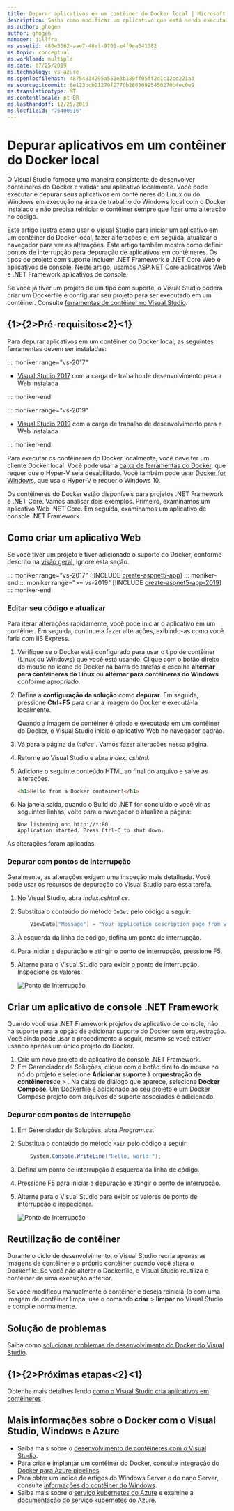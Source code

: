 ```yaml
---
title: Depurar aplicativos em um contêiner do Docker local | Microsoft Docs
description: Saiba como modificar um aplicativo que está sendo executado em um contêiner do Docker local, atualize o contêiner por meio de editar e atualizar e, em seguida, defina pontos de interrupção de depuração.
ms.author: ghogen
author: ghogen
manager: jillfra
ms.assetid: 480e3062-aae7-48ef-9701-e4f9ea041382
ms.topic: conceptual
ms.workload: multiple
ms.date: 07/25/2019
ms.technology: vs-azure
ms.openlocfilehash: 48754834295a552e3b189ff05ff2d1c12cd221a3
ms.sourcegitcommit: 8e123bcb21279f2770b28696995450270b4ec0e9
ms.translationtype: MT
ms.contentlocale: pt-BR
ms.lasthandoff: 12/25/2019
ms.locfileid: "75400916"
---
```

# <a name="debug-apps-in-a-local-docker-container"></a>Depurar aplicativos em um contêiner do Docker local

O Visual Studio fornece uma maneira consistente de desenvolver contêineres do Docker e validar seu aplicativo localmente. Você pode executar e depurar seus aplicativos em contêineres do Linux ou do Windows em execução na área de trabalho do Windows local com o Docker instalado e não precisa reiniciar o contêiner sempre que fizer uma alteração no código.

Este artigo ilustra como usar o Visual Studio para iniciar um aplicativo em um contêiner do Docker local, fazer alterações e, em seguida, atualizar o navegador para ver as alterações. Este artigo também mostra como definir pontos de interrupção para depuração de aplicativos em contêineres. Os tipos de projeto com suporte incluem .NET Framework e .NET Core Web e aplicativos de console. Neste artigo, usamos ASP.NET Core aplicativos Web e .NET Framework aplicativos de console.

Se você já tiver um projeto de um tipo com suporte, o Visual Studio poderá criar um Dockerfile e configurar seu projeto para ser executado em um contêiner. Consulte [ferramentas de contêiner no Visual Studio](overview.md).

## <a name="prerequisites"></a>{1&gt;{2&gt;Pré-requisitos&lt;2}&lt;1}

Para depurar aplicativos em um contêiner do Docker local, as seguintes ferramentas devem ser instaladas:

::: moniker range="vs-2017"

* [Visual Studio 2017](https://visualstudio.microsoft.com/vs/older-downloads/?utm_medium=microsoft&utm_source=docs.microsoft.com&utm_campaign=vs+2017+download) com a carga de trabalho de desenvolvimento para a Web instalada

::: moniker-end

::: moniker range="vs-2019"

* [Visual Studio 2019](https://visualstudio.microsoft.com/downloads) com a carga de trabalho de desenvolvimento para a Web instalada

::: moniker-end

Para executar os contêineres do Docker localmente, você deve ter um cliente Docker local. Você pode usar a [caixa de ferramentas do Docker](https://www.docker.com/products/docker-toolbox), que requer que o Hyper-V seja desabilitado. Você também pode usar [Docker for Windows](https://www.docker.com/get-docker), que usa o Hyper-V e requer o Windows 10.

Os contêineres do Docker estão disponíveis para projetos .NET Framework e .NET Core. Vamos analisar dois exemplos. Primeiro, examinamos um aplicativo Web .NET Core. Em seguida, examinamos um aplicativo de console .NET Framework.

## <a name="create-a-web-app"></a>Como criar um aplicativo Web

Se você tiver um projeto e tiver adicionado o suporte do Docker, conforme descrito na [visão geral](overview.md), ignore esta seção.

::: moniker range="vs-2017"
[!INCLUDE [create-aspnet5-app](../azure/includes/create-aspnet5-app.md)]
::: moniker-end
::: moniker range=">= vs-2019"
[!INCLUDE [create-aspnet5-app-2019](../azure/includes/vs-2019/create-aspnet5-app-2019.md)]
::: moniker-end

### <a name="edit-your-code-and-refresh"></a>Editar seu código e atualizar

Para iterar alterações rapidamente, você pode iniciar o aplicativo em um contêiner. Em seguida, continue a fazer alterações, exibindo-as como você faria com IIS Express.

1. Verifique se o Docker está configurado para usar o tipo de contêiner (Linux ou Windows) que você está usando. Clique com o botão direito do mouse no ícone do Docker na barra de tarefas e escolha **alternar para contêineres do Linux** ou **alternar para contêineres do Windows** conforme apropriado.

1. Defina a **configuração da solução** como **depurar**. Em seguida, pressione **Ctrl**+**F5** para criar a imagem do Docker e executá-la localmente.

    Quando a imagem de contêiner é criada e executada em um contêiner do Docker, o Visual Studio inicia o aplicativo Web no navegador padrão.

1. Vá para a página de *índice* . Vamos fazer alterações nessa página.
1. Retorne ao Visual Studio e abra *index. cshtml*.
1. Adicione o seguinte conteúdo HTML ao final do arquivo e salve as alterações.

    ```html
    <h1>Hello from a Docker container!</h1>
    ```

1. Na janela saída, quando o Build do .NET for concluído e você vir as seguintes linhas, volte para o navegador e atualize a página:

   ```output
   Now listening on: http://*:80
   Application started. Press Ctrl+C to shut down.
   ```

As alterações foram aplicadas.

### <a name="debug-with-breakpoints"></a>Depurar com pontos de interrupção

Geralmente, as alterações exigem uma inspeção mais detalhada. Você pode usar os recursos de depuração do Visual Studio para essa tarefa.

1. No Visual Studio, abra *index.cshtml.cs*.
2. Substitua o conteúdo do método `OnGet` pelo código a seguir:

   ```csharp
       ViewData["Message"] = "Your application description page from within a container";
   ```

3. À esquerda da linha de código, defina um ponto de interrupção.
4. Para iniciar a depuração e atingir o ponto de interrupção, pressione F5.
5. Alterne para o Visual Studio para exibir o ponto de interrupção. Inspecione os valores.

   ![Ponto de Interrupção](media/edit-and-refresh/breakpoint.png)

## <a name="create-a-net-framework-console-app"></a>Criar um aplicativo de console .NET Framework

Quando você usa .NET Framework projetos de aplicativo de console, não há suporte para a opção de adicionar suporte do Docker sem orquestração. Você ainda pode usar o procedimento a seguir, mesmo se você estiver usando apenas um único projeto do Docker.

1. Crie um novo projeto de aplicativo de console .NET Framework.
1. Em Gerenciador de Soluções, clique com o botão direito do mouse no nó do projeto e selecione **Adicionar** **suporte à orquestração de contêineres**de > .  Na caixa de diálogo que aparece, selecione **Docker Compose**. Um Dockerfile é adicionado ao seu projeto e um Docker Compose projeto com arquivos de suporte associados é adicionado.

### <a name="debug-with-breakpoints"></a>Depurar com pontos de interrupção

1. Em Gerenciador de Soluções, abra *Program.cs*.
2. Substitua o conteúdo do método `Main` pelo código a seguir:

   ```csharp
       System.Console.WriteLine("Hello, world!");
   ```

3. Defina um ponto de interrupção à esquerda da linha de código.
4. Pressione F5 para iniciar a depuração e atingir o ponto de interrupção.
5. Alterne para o Visual Studio para exibir os valores de ponto de interrupção e inspecionar.

   ![Ponto de Interrupção](media/edit-and-refresh/breakpoint-console.png)

## <a name="container-reuse"></a>Reutilização de contêiner

Durante o ciclo de desenvolvimento, o Visual Studio recria apenas as imagens de contêiner e o próprio contêiner quando você altera o Dockerfile. Se você não alterar o Dockerfile, o Visual Studio reutiliza o contêiner de uma execução anterior.

Se você modificou manualmente o contêiner e deseja reiniciá-lo com uma imagem de contêiner limpa, use o comando **criar** > **limpar** no Visual Studio e compile normalmente.

## <a name="troubleshoot"></a>Solução de problemas

Saiba como [solucionar problemas de desenvolvimento do Docker do Visual Studio](troubleshooting-docker-errors.md).

## <a name="next-steps"></a>{1&gt;{2&gt;Próximas etapas&lt;2}&lt;1}

Obtenha mais detalhes lendo [como o Visual Studio cria aplicativos em contêineres](container-build.md).

## <a name="more-about-docker-with-visual-studio-windows-and-azure"></a>Mais informações sobre o Docker com o Visual Studio, Windows e Azure

* Saiba mais sobre o [desenvolvimento de contêineres com o Visual Studio](/visualstudio/containers).
* Para criar e implantar um contêiner do Docker, consulte [integração do Docker para Azure pipelines](https://aka.ms/dockertoolsforvsts).
* Para obter um índice de artigos do Windows Server e do nano Server, consulte [informações do contêiner do Windows](https://aka.ms/containers).
* Saiba mais sobre o [serviço kubernetes do Azure](https://azure.microsoft.com/services/kubernetes-service/) e examine a [documentação do serviço kubernetes do Azure](/azure/aks).
